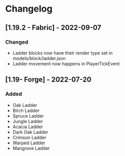 # Changelog

## [1.19.2 - Fabric] - 2022-09-07
### Changed
- Ladder blocks now have their render type set in models/block/ladder.json
- Ladder movement now happens in PlayerTickEvent

## [1.19- Forge] - 2022-07-20
### Added
- Oak Ladder
- Birch Ladder
- Spruce Ladder
- Jungle Ladder
- Acacia Ladder
- Dark Oak Ladder
- Crimson Ladder
- Warped Ladder
- Mangrove Ladder

